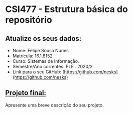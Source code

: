 # CSI477 - Estrutura básica do repositório

## Atualize os seus dados:

- Nome: Felipe Sousa Nunes
- Matrícula: 16.1.8152
- Curso: Sistemas de Informação.
- Semestre/Ano correntes: PLE . 2020/2
- Link para o seu GitHub: [https://github.com/nesks](https://github.com/nesks)

## [Projeto final:](./Projeto/README.md) 

Apresente uma breve descrição do seu projeto.
